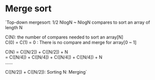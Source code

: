 # Merge sort

`Top-down mergesort: 1/2 NlogN ~ NlogN compares to sort an array of length N

C(N): the number of compares needed to sort an array[N] <br>
C(0) = C(1) = 0 : There is no compare and merge for array[0 ~ 1] <br>

C(N) = C([N/2]) + C([N/2]) + N <br>
     = C([N/4]) + C([N/4]) + C([N/4]) + C([N/4]) + N <br>
     ...... <br>

C([N/2]) + C([N/2]): Sorting
N: Merging`